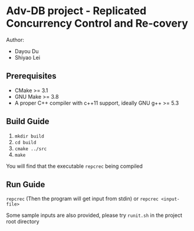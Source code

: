 # Adv-DB project - Replicated Concurrency Control and Re-covery

Author:
- Dayou Du
- Shiyao Lei

## Prerequisites

- CMake >= 3.1
- GNU Make >= 3.8
- A proper C++ compiler with c++11 support, ideally GNU g++ >= 5.3

## Build Guide

1. `mkdir build`
2. `cd build`
3. `cmake ../src`
4. `make`

You will find that the executable `repcrec` being compiled

## Run Guide

`repcrec` (Then the program will get input from stdin) or `repcrec <input-file>`

Some sample inputs are also provided, please try `runit.sh` in the project root directory
